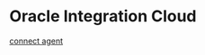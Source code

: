 # Oracle Integration Cloud

[connect agent](https://github.com/davidkhala/oic_conn_agent_installer)
